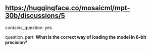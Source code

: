 ## https://huggingface.co/mosaicml/mpt-30b/discussions/5

contains_question: yes

question_part: **What is the correct way of loading the model in 8-bit precision?**